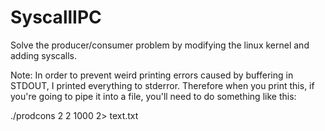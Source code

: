SyscallIPC
==========

Solve the producer/consumer problem by modifying the linux kernel and adding syscalls.


Note: In order to prevent weird printing errors caused by buffering in STDOUT, I printed everything to stderror. Therefore when you print this, if you're going to pipe it into a file, you'll need to do something like this:

./prodcons 2 2 1000 2> text.txt